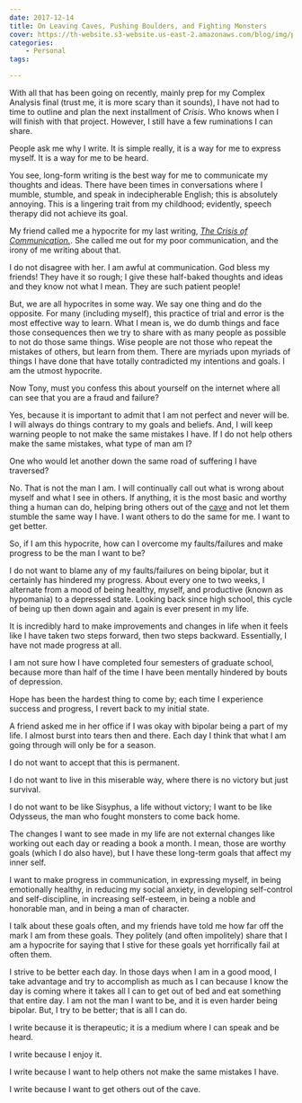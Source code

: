 ```yaml
---
date: 2017-12-14
title: On Leaving Caves, Pushing Boulders, and Fighting Monsters
cover: https://th-website.s3-website.us-east-2.amazonaws.com/blog/img/platoscave.jpg
categories:
    - Personal
tags:

---
```


With all that has been going on recently, mainly prep for my Complex Analysis final (trust me, it is more scary than it sounds), I have not had to time to outline and plan the next installment of <em>Crisis</em>. Who knows when I will finish with that project. However, I still have a few ruminations I can share.

People ask me why I write. It is simple really, it is a way for me to express myself. It is a way for me to be heard.

You see, long-form writing is the best way for me to communicate my thoughts and ideas. There have been times in conversations where I mumble, stumble, and speak in indecipherable English; this is absolutely annoying. This is a lingering trait from my childhood; evidently, speech therapy did not achieve its goal.

My friend called me a hypocrite for my last writing, <a href="http://theoraclenetwork.com/2017/12/07/the-crisis-of-communication/"><em>The Crisis of Communication.</em></a>. She called me out for my poor communication, and the irony of me writing about that.

I do not disagree with her. I am awful at communication. God bless my friends! They have it so rough; I give these half-baked thoughts and ideas and they know not what I mean. They are such patient people!

But, we are all hypocrites in some way. We say one thing and do the opposite. For many (including myself), this practice of trial and error is the most effective way to learn. What I mean is, we do dumb things and face those consequences then we try to share with as many people as possible to not do those same things. Wise people are not those who repeat the mistakes of others, but learn from them. There are myriads upon myriads of things I have done that have totally contradicted my intentions and goals. I am the utmost hypocrite.

Now Tony, must you confess this about yourself on the internet where all can see that you are a fraud and failure?

Yes, because it is important to admit that I am not perfect and never will be. I will always do things contrary to my goals and beliefs. And, I will keep warning people to not make the same mistakes I have. If I do not help others make the same mistakes, what type of man am I?

One who would let another down the same road of suffering I have traversed?

No. That is not the man I am. I will continually call out what is wrong about myself and what I see in others. If anything, it is the most basic and worthy thing a human can do, helping bring others out of the <a href="https://en.wikipedia.org/wiki/Allegory_of_the_Cave">cave</a> and not let them stumble the same way I have. I want others to do the same for me. I want to get better.

So, if I am this hypocrite, how can I overcome my faults/failures and make progress to be the man I want to be?

I do not want to blame any of my faults/failures on being bipolar, but it certainly has hindered my progress. About every one to two weeks, I alternate from a mood of being healthy, myself, and productive (known as hypomania) to a depressed state. Looking back since high school, this cycle of being up then down again and again is ever present in my life.

It is incredibly hard to make improvements and changes in life when it feels like I have taken two steps forward, then two steps backward. Essentially, I have not made progress at all.

I am not sure how I have completed four semesters of graduate school, because more than half of the time I have been mentally hindered by bouts of depression.

Hope has been the hardest thing to come by; each time I experience success and progress, I revert back to my initial state.

A friend asked me in her office if I was okay with bipolar being a part of my life. I almost burst into tears then and there. Each day I think that what I am going through will only be for a season.

I do not want to accept that this is permanent.

I do not want to live in this miserable way, where there is no victory but just survival.

I do not want to be like Sisyphus, a life without victory; I want to be like Odysseus, the man who fought monsters to come back home.

The changes I want to see made in my life are not external changes like working out each day or reading a book a month. I mean, those are worthy goals (which I do also have), but I have these long-term goals that affect my inner self.

I want to make progress in communication, in expressing myself, in being emotionally healthy, in reducing my social anxiety, in developing self-control and self-discipline, in increasing self-esteem, in being a noble and honorable man, and in being a man of character.

I talk about these goals often, and my friends have told me how far off the mark I am from these goals. They politely (and often impolitely) share that I am a hypocrite for saying that I stive for these goals yet horrifically fail at often them.

I strive to be better each day. In those days when I am in a good mood, I take advantage and try to accomplish as much as I can because I know the day is coming where it takes all I can to get out of bed and eat something that entire day. I am not the man I want to be, and it is even harder being bipolar. But, I try to be better; that is all I can do.

I write because it is therapeutic; it is a medium where I can speak and be heard.

I write because I enjoy it.

I write because I want to help others not make the same mistakes I have.

I write because I want to get others out of the cave.
